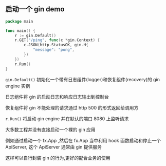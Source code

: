 ## 启动一个 gin demo

```go
package main

func main() {
	r := gin.Default()
	r.GET("/ping", func(c *gin.Context) {
		c.JSON(http.StatusOK, gin.H{
			"message": "pong",
		})
	})
	r.Run()
}
```

`gin.Default()` 初始化一个带有日志组件(logger)和恢复组件(recovery)的 gin engine 实例

日志组件将 gin 的启动日志和响应日志输出到控制台

恢复组件将 gin 不能处理的请求通过 http 500 的形式返回给调用方

`r.Run()` 将启动 gin engine 并在默认的端口 8080 上监听请求

大多数工程并没有直接启动一个裸的 gin 应用

例如通过启动一个 fx.App ,然后在 fx.App 当中利用 hook 函数启动和停止一个 ApiServer, 这个 ApiServer 通常由 gin 提供服务

这样可以自行封装 gin 的行为,更好的配合业务的使用